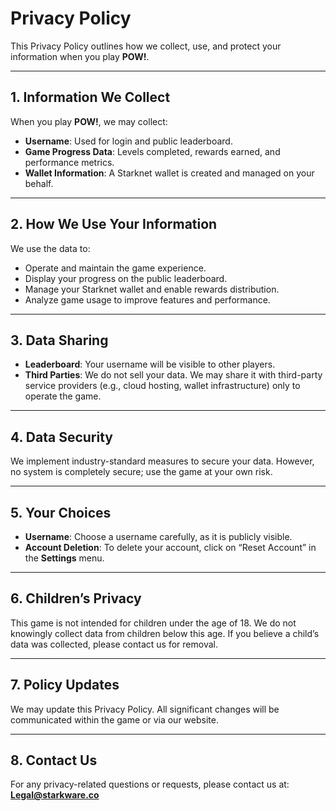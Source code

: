 # Privacy Policy

This Privacy Policy outlines how we collect, use, and protect your information when you play **POW!**.

---

## 1. Information We Collect

When you play **POW!**, we may collect:

- **Username**: Used for login and public leaderboard.  
- **Game Progress Data**: Levels completed, rewards earned, and performance metrics.  
- **Wallet Information**: A Starknet wallet is created and managed on your behalf.  

---

## 2. How We Use Your Information

We use the data to:

- Operate and maintain the game experience.  
- Display your progress on the public leaderboard.  
- Manage your Starknet wallet and enable rewards distribution.  
- Analyze game usage to improve features and performance.  

---

## 3. Data Sharing

- **Leaderboard**: Your username will be visible to other players.  
- **Third Parties**: We do not sell your data. We may share it with third-party service providers (e.g., cloud hosting, wallet infrastructure) only to operate the game.  

---

## 4. Data Security

We implement industry-standard measures to secure your data. However, no system is completely secure; use the game at your own risk.

---

## 5. Your Choices

- **Username**: Choose a username carefully, as it is publicly visible.  
- **Account Deletion**: To delete your account, click on “Reset Account” in the **Settings** menu.  

---

## 6. Children’s Privacy

This game is not intended for children under the age of 18. We do not knowingly collect data from children below this age. If you believe a child’s data was collected, please contact us for removal.

---

## 7. Policy Updates

We may update this Privacy Policy. All significant changes will be communicated within the game or via our website.

---

## 8. Contact Us

For any privacy-related questions or requests, please contact us at: **Legal@starkware.co**
